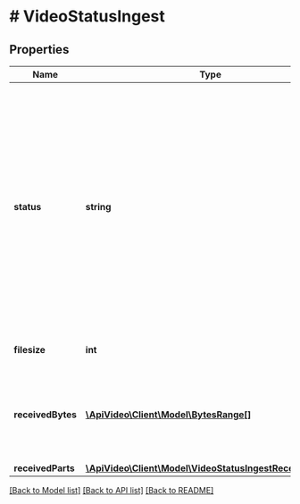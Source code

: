 # # VideoStatusIngest

## Properties

Name | Type | Description | Notes
------------ | ------------- | ------------- | -------------
**status** | **string** | There are three possible ingest statuses. missing - you are missing information required to ingest the video. uploading - the video is in the process of being uploaded. uploaded - the video is ready for use. | [optional]
**filesize** | **int** | The size of your file in bytes. | [optional]
**receivedBytes** | [**\ApiVideo\Client\Model\BytesRange[]**](BytesRange.md) | The total number of bytes received, listed for each chunk of the upload. | [optional]
**receivedParts** | [**\ApiVideo\Client\Model\VideoStatusIngestReceivedParts**](VideoStatusIngestReceivedParts.md) |  | [optional]

[[Back to Model list]](../../README.md#models) [[Back to API list]](../../README.md#endpoints) [[Back to README]](../../README.md)
